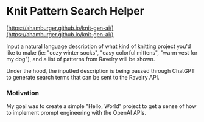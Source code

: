 # Knit Pattern Search Helper

[https://ahamburger.github.io/knit-gen-ai/](https://ahamburger.github.io/knit-gen-ai/)

Input a natural language description of what kind of knitting project you'd like to make (ie: "cozy winter socks", "easy colorful mittens", "warm vest for my dog"), and a list of patterns from Ravelry will be shown.

Under the hood, the inputted description is being passed through ChatGPT to generate search terms that can be sent to the Ravelry API.


### Motivation

My goal was to create a simple "Hello, World" project to get a sense of how to implement prompt engineering with the OpenAI APIs. 